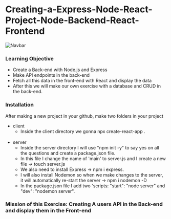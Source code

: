 # Creating-a-Express-Node-React-Project-Node-Backend-React-Frontend


![Navbar]([meme/src/components/images/Navbar.JPG](https://i.imgflip.com/2cabvp.jpg))

### Learning Objective
- Create a Back-end with Node.js and Express
- Make API endpoints in the back-end 
- Fetch all this data in the front-end with React and display the data
- After this we will make our own exercise with a database and CRUD in the back-end.

### Installation 

After making a new project in your github, make two folders in your project 
<br>
- client 
    - Inside the client directory we gonna npx create-react-app .
    <br>
- server
    - Inside the server directory I will use "npm init -y" to say yes on all the questions and create a package.json file.
    - In this file I change the name of 'main' to server.js and I create a new file -> touch server.js
    - We also need to install Express -> npm i express.
    - I will also install Nodemon so when we make changes to the server, it will automatically re-start the server -> npm i nodemon -D
    - In the package.json file I add two 'scripts: "start": "node server" and "dev": "nodemon server".
    
    
### Mission of this Exercise: Creating A users API in the Back-end and display them in the Front-end
